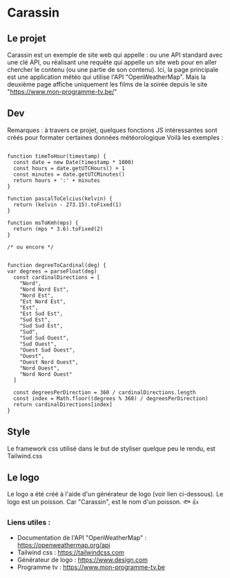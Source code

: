 # Carassin

## Le projet
Carassin est un exemple de site web qui appelle : ou une API standard avec une clé API, ou réalisant une requête qui appelle un site web pour en aller chercher le contenu (ou une partie de son contenu). Ici, la page principale est une application météo qui utilise l'API "OpenWeatherMap". Mais la deuxième page affiche uniquement les films de la soirée depuis le site "https://www.mon-programme-tv.be/"

## Dev
Remarques : à travers ce projet, quelques fonctions JS intéressantes sont créés pour formater certaines données météorologique
Voilà les exemples : 

```JAVSCRIPT

function timeToHour(timestamp) {
  const date = new Date(timestamp * 1000)
  const hours = date.getUTCHours() + 1
  const minutes = date.getUTCMinutes()
  return hours + ':' + minutes
}

function pascalToCelcius(kelvin) {
  return (kelvin - 273.15).toFixed(1)
}

function msToKmh(mps) {
  return (mps * 3.6).toFixed(2)
}

/* ou encore */


function degreeToCardinal(deg) {
var degrees = parseFloat(deg)
  const cardinalDirections = [
    "Nord",
    "Nord Nord Est",
    "Nord Est",
    "Est Nord Est",
    "Est",
    "Est Sud Est",
    "Sud Est",
    "Sud Sud Est",
    "Sud",
    "Sud Sud Ouest",
    "Sud Ouest",
    "Ouest Sud Ouest",
    "Ouest",
    "Ouest Nord Ouest",
    "Nord Ouest",
    "Nord Nord Ouest"
  ]

  const degreesPerDirection = 360 / cardinalDirections.length
  const index = Math.floor((degrees % 360) / degreesPerDirection)
  return cardinalDirections[index]
}

```

## Style
Le framework css utilisé dans le but de styliser quelque peu le rendu, est Tailwind.css

## Le logo
Le logo a été créé à l'aide d'un générateur de logo (voir lien ci-dessous). Le logo est un poisson. Car "Carassin", est le nom d'un poisson. 🐟 👍

### Liens utiles :
- Documentation de l'API "OpenWeatherMap" : https://openweathermap.org/api
- Tailwind css : https://tailwindcss.com
- Générateur de logo : https://www.design.com
- Programme tv : https://www.mon-programme-tv.be